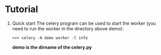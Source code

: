 Tutorial
========

1. Quick start
    The celery program can be used to start the worker (you need to 
    run the worker in the directory above demo):
    ```
    >>> celery -A demo worker -l info
    ```  
   **demo is the dirname of the celery.py**